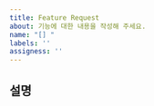 ```yaml
---
title: Feature Request
about: 기능에 대한 내용을 작성해 주세요.
name: "[] "
labels: ''
assigness: ''
---
```


## 설명